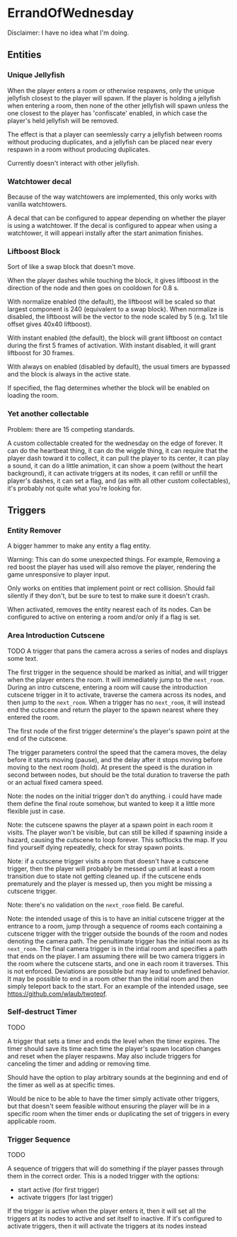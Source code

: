 # ErrandOfWednesday

Disclaimer: I have no idea what I'm doing.

## Entities

### Unique Jellyfish

When the player enters a room or otherwise respawns, only the unique jellyfish closest to the player will spawn. If the player is holding a jellyfish when entering a room, then none of the other jellyfish will spawn unless the one closest to the player has 'confiscate' enabled, in which case the player's held jellyfish will be removed.

The effect is that a player can seemlessly carry a jellyfish between rooms without producing duplicates, and a jellyfish can be placed near every respawn in a room without producing duplicates.

Currently doesn't interact with other jellyfish.

### Watchtower decal

Because of the way watchtowers are implemented, this only works with vanilla watchtowers.

A decal that can be configured to appear depending on whether the player is using a watchtower. If the decal is configured to appear when using a watchtower, it will appeari instally after the start animation finishes.

### Liftboost Block

Sort of like a swap block that doesn't move. 

When the player dashes while touching the block, it gives liftboost in the direction of the node and then goes on cooldown for 0.8 s.

With normalize enabled (the default), the liftboost will be scaled so that largest component is 240 (equivalent to a swap block). When normalize is disabled, the liftboost will be the vector to the node scaled by 5 (e.g. 1x1 tile offset gives 40x40 liftboost).

With instant enabled (the default), the block will grant liftboost on contact during the first 5 frames of activation. With instant disabled, it will grant liftboost for 30 frames.

With always on enabled (disabled by default), the usual timers are bypassed and the block is always in the active state.

If specified, the flag determines whether the block will be enabled on loading the room.

### Yet another collectable

Problem: there are 15 competing standards.

A custom collectable created for the wednesday on the edge of forever. It can do the heartbeat thing, it can do the wiggle thing, it can require that the player dash toward it to collect, it can pull the player to its center, it can play a sound, it can do a little animation, it can show a poem (without the heart background), it can activate triggers at its nodes, it can refill or unfill the player's dashes, it can set a flag, and (as with all other custom collectables), it's probably not quite what you're looking for.


## Triggers

### Entity Remover

A bigger hammer to make any entity a flag entity.

Warning: This can do some unexpected things. For example, Removing a red boost the player has used will also remove the player, rendering the game unresponsive to player input.

Only works on entities that implement point or rect collision. Should fail silently if they don't, but be sure to test to make sure it doesn't crash.

When activated, removes the entity nearest each of its nodes. Can be configured to active on entering a room and/or only if a flag is set.

### Area Introduction Cutscene

TODO
A trigger that pans the camera across a series of nodes and displays some text. 

The first trigger in the sequence should be marked as initial, and will trigger when the player enters the room. It will immediately jump to the `next_room`. During an intro cutscene, entering a room will cause the introduction cutscene trigger in it to activate, traverse the camera across its nodes, and then jump to the `next_room`. When a trigger has no `next_room`, it will instead end the cutscene and return the player to the spawn nearest where they entered the room.

The first node of the first trigger determine's the player's spawn point at the end of the cutscene.

The trigger parameters control the speed that the camera moves, the delay before it starts moving (pause), and the delay after it stops moving before moving to the next room (hold). At present the speed is the duration in second between nodes, but should be the total duration to traverse the path or an actual fixed camera speed.

Note: the nodes on the initial trigger don't do anything. i could have made them define the final route somehow, but wanted to keep it a little more flexible just in case.

Note: the cutscene spawns the player at a spawn point in each room it visits. The player won't be visible, but can still be killed if spawning inside a hazard, causing the cutscene to loop forever. This softlocks the map. If you find yourself dying repeatedly, check for stray spawn points.

Note: if a cutscene trigger visits a room that doesn't have a cutscene trigger, then the player will probably be messed up until at least a room transition due to state not getting cleaned up. if the cutscene ends prematurely and the player is messed up, then you might be missing a cutscene trigger.

Note: there's no validation on the `next_room` field. Be careful.

Note: the intended usage of this is to have an initial cutscene trigger at the entrance to a room, jump through a sequence of rooms each containing a cutscene trigger with the trigger outside the bounds of the room and nodes denoting the camera path. The penultimate trigger has the initial room as its `next_room`. The final camera trigger is in the intial room and specifies a path that ends on the player. I am assuming there will be two camera triggers in the room where the cutscene starts, and one in each room it traverses. This is not enforced. Deviations are possible but may lead to undefined behavior. It may be possible to end in a room other than the initial room and then simply teleport back to the start. For an example of the intended usage, see https://github.com/wlaub/twoteof.

### Self-destruct Timer

TODO

A trigger that sets a timer and ends the level when the timer expires. The timer should save its time each time the player's spawn location changes and reset when the player respawns. May also include triggers for canceling the timer and adding or removing time.

Should have the option to play arbitrary sounds at the beginning and end of the timer as well as at specific times.

Would be nice to be able to have the timer simply activate other triggers, but that doesn't seem feasible without ensuring the player will be in a specific room when the timer ends or duplicating the set of triggers in every applicable room.

### Trigger Sequence

TODO

A sequence of triggers that will do something if the player passes through them in the correct order. This is a noded trigger with the options:

* start active (for first trigger)
* activate triggers (for last trigger)

If the trigger is active when the player enters it, then it will set all the triggers at its nodes to active and set itself to inactive. If it's configured to activate triggers, then it will activate the triggers at its nodes instead

